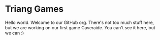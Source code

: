 # Triang Games
Hello world. Welcome to our GitHub org. There's not too much stuff here, but we are working on our first game Caveraide. You can't see it here, but we can :)
